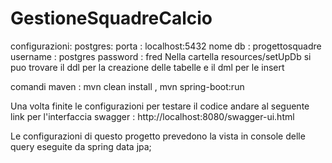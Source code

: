 # GestioneSquadreCalcio
configurazioni:
postgres: 
porta : localhost:5432
nome db : progettosquadre
username : postgres
password : fred
Nella cartella resources/setUpDb si puo trovare il ddl per la creazione delle tabelle e il dml per le insert

comandi maven : mvn clean install , mvn spring-boot:run

Una volta finite le configurazioni per testare il codice andare al seguente link per l'interfaccia swagger : 
http://localhost:8080/swagger-ui.html 

Le configurazioni di questo progetto prevedono la vista in console delle query eseguite da spring data jpa;
